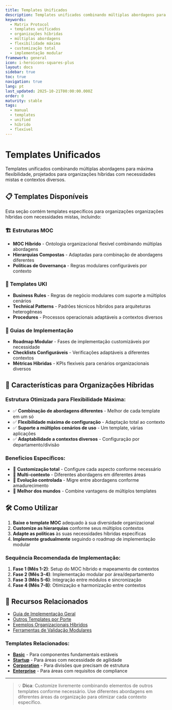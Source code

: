 ```yaml
---
title: Templates Unificados
description: Templates unificados combinando múltiplas abordagens para máxima flexibilidade
keywords:
  - Matrix Protocol
  - templates unificados
  - organizações híbridas
  - múltiplas abordagens
  - flexibilidade máxima
  - customização total
  - implementação modular
framework: general
icon: i-heroicons-squares-plus
layout: docs
sidebar: true
toc: true
navigation: true
lang: pt
last_updated: 2025-10-21T00:00:00.000Z
order: 0
maturity: stable
tags:
  - manual
  - templates
  - unified
  - híbrido
  - flexível
---
```

# Templates Unificados

Templates unificados combinando múltiplas abordagens para máxima flexibilidade, projetados para organizações híbridas com necessidades mistas e contextos diversos.

## 📋 Templates Disponíveis

Esta seção contém templates específicos para organizações organizações híbridas com necessidades mistas, incluindo:

### 🏗️ Estruturas MOC
- **MOC Híbrido** - Ontologia organizacional flexível combinando múltiplas abordagens
- **Hierarquias Compostas** - Adaptadas para combinação de abordagens diferentes
- **Políticas de Governança** - Regras modulares configuráveis por contexto

### 📝 Templates UKI
- **Business Rules** - Regras de negócio modulares com suporte a múltiplos cenários
- **Technical Patterns** - Padrões técnicos híbridos para arquiteturas heterogêneas  
- **Procedures** - Processos operacionais adaptáveis a contextos diversos

### 🚀 Guias de Implementação
- **Roadmap Modular** - Fases de implementação customizáveis por necessidade
- **Checklists Configuráveis** - Verificações adaptáveis a diferentes contextos
- **Métricas Híbridas** - KPIs flexíveis para cenários organizacionais diversos

## 🎯 Características para Organizações Híbridas

### Estrutura Otimizada para Flexibilidade Máxima:
- ✅ **Combinação de abordagens diferentes** - Melhor de cada template em um só
- ✅ **Flexibilidade máxima de configuração** - Adaptação total ao contexto
- ✅ **Suporte a múltiplos cenários de uso** - Um template, várias aplicações
- ✅ **Adaptabilidade a contextos diversos** - Configuração por departamento/divisão

### Benefícios Específicos:
- 🔧 **Customização total** - Configure cada aspecto conforme necessário
- 🎯 **Multi-contexto** - Diferentes abordagens em diferentes áreas
- 🔄 **Evolução controlada** - Migre entre abordagens conforme amadurecimento
- 🌟 **Melhor dos mundos** - Combine vantagens de múltiplos templates

## 🛠️ Como Utilizar

1. **Baixe o template MOC** adequado à sua diversidade organizacional
2. **Customize as hierarquias** conforme seus múltiplos contextos
3. **Adapte as políticas** às suas necessidades híbridas específicas
4. **Implemente gradualmente** seguindo o roadmap de implementação modular

### Sequência Recomendada de Implementação:
1. **Fase 1 (Mês 1-2)**: Setup do MOC híbrido e mapeamento de contextos
2. **Fase 2 (Mês 3-4)**: Implementação modular por área/departamento
3. **Fase 3 (Mês 5-6)**: Integração entre módulos e sincronização
4. **Fase 4 (Mês 7-8)**: Otimização e harmonização entre contextos

## 📖 Recursos Relacionados

- [Guia de Implementação Geral](../..)
- [Outros Templates por Porte](..)
- [Exemplos Organizacionais Híbridos](../../../examples)
- [Ferramentas de Validação Modulares](../../tools)

### Templates Relacionados:
- **[Basic](../basic)** - Para componentes fundamentais estáveis
- **[Startup](../startup)** - Para áreas com necessidade de agilidade
- **[Corporation](../corporation)** - Para divisões que precisam de estrutura
- **[Enterprise](../enterprise)** - Para áreas com requisitos de compliance

---

> 💡 **Dica**: Customize livremente combinando elementos de outros templates conforme necessário. Use diferentes abordagens em diferentes áreas da organização para otimizar cada contexto específico.
